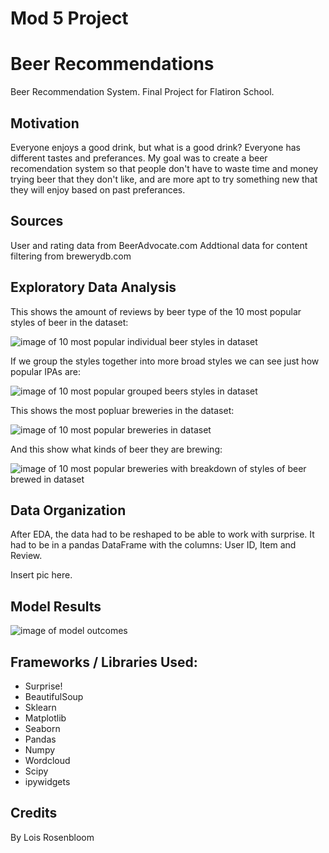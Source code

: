 # Mod 5 Project

# Beer Recommendations
Beer Recommendation System. Final Project for Flatiron School.

## Motivation
Everyone enjoys a good drink, but what is a good drink? Everyone has different tastes and preferances. My goal was to create a beer recomendation system so that people don't have to waste time and money trying beer that they don't like, and are more apt to try something new that they will enjoy based on past preferances.  

## Sources
User and rating data from BeerAdvocate.com 
Addtional data for content filtering from brewerydb.com

## Exploratory Data Analysis 
This shows the amount of reviews by beer type of the 10 most popular styles of beer in the dataset: 

![image of 10 most popular individual beer styles in dataset](/readme/OxfordPetData.png)

If we group the styles together into more broad styles we can see just how popular IPAs are:

![image of 10 most popular grouped beers styles in dataset](/readme/OxfordPetData.png)

This shows the most popluar breweries in the dataset:

![image of 10 most popular breweries in dataset](/readme/OxfordPetData.png)

And this show what kinds of beer they are brewing:

![image of 10 most popular breweries with breakdown of styles of beer brewed in dataset](/readme/OxfordPetData.png)

## Data Organization 
After EDA, the data had to be reshaped to be able to work with surprise.  It had to be in a pandas DataFrame with the columns: User ID, Item and Review.

Insert pic here.

## Model Results

![image of model outcomes](/readme/imagenet2_testcm.png)

## Frameworks / Libraries Used:
- Surprise! 
- BeautifulSoup
- Sklearn
- Matplotlib
- Seaborn
- Pandas
- Numpy
- Wordcloud
- Scipy 
- ipywidgets

## Credits
By Lois Rosenbloom 
